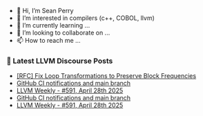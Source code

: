 - 👋 Hi, I’m Sean Perry
- 👀 I’m interested in compilers (c++, COBOL, llvm)
- 🌱 I’m currently learning ...
- 💞️ I’m looking to collaborate on ...
- 📫 How to reach me ...

<!---
s66perry/s66perry is a ✨ special ✨ repository because its `README.md` (this file) appears on your GitHub profile.
You can click the Preview link to take a look at your changes.
--->
### 📕 Latest LLVM Discourse Posts

<!-- DISCOURSE-LLVM:START -->
- [[RFC] Fix Loop Transformations to Preserve Block Frequencies](https://discourse.llvm.org/t/rfc-fix-loop-transformations-to-preserve-block-frequencies/85785?page=3#post_42)
- [GitHub CI notifications and main branch](https://discourse.llvm.org/t/github-ci-notifications-and-main-branch/85868#post_4)
- [LLVM Weekly - #591, April 28th 2025](https://discourse.llvm.org/t/llvm-weekly-591-april-28th-2025/86082#post_3)
- [GitHub CI notifications and main branch](https://discourse.llvm.org/t/github-ci-notifications-and-main-branch/85868#post_3)
- [LLVM Weekly - #591, April 28th 2025](https://discourse.llvm.org/t/llvm-weekly-591-april-28th-2025/86082#post_2)
<!-- DISCOURSE-LLVM:END -->

